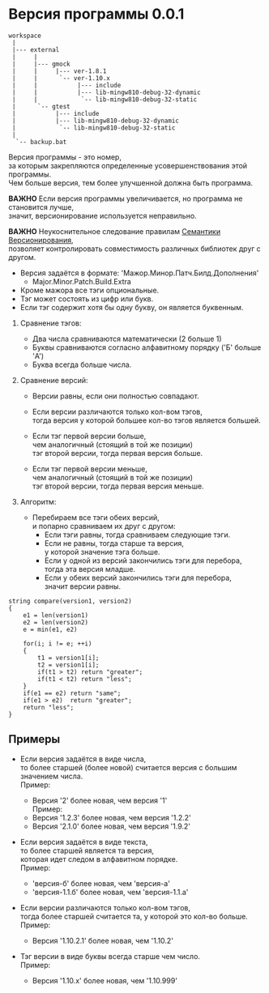 ﻿
Версия программы 0.0.1
======================

```
workspace
 |
 |--- external
 |     |
 |     |--- gmock
 |     |     |--- ver-1.8.1
 |     |      `-- ver-1.10.x
 |     |           |--- include
 |     |           |--- lib-mingw810-debug-32-dynamic
 |     |            `-- lib-mingw810-debug-32-static
 |      `-- gtest
 |           |--- include
 |           |--- lib-mingw810-debug-32-dynamic
 |            `-- lib-mingw810-debug-32-static
 |
  `-- backup.bat
```

Версия программы - это номер,  
за которым закрепляются определенные усовершенствования этой программы.  
Чем больше версия, тем более улучшенной должна быть программа.  

**ВАЖНО** Если версия программы увеличивается, 
но программа не становится лучше,  
значит, версионирование используется неправильно.  

**ВАЖНО** Неукоснительное следование правилам [Семантики Версионирования][SV],  
позволяет контролировать совместимость различных библиотек друг с другом.  

[SV]: 020-version-semantic.md   "семантическое версионирование"  

- Версия задаётся в формате: 'Мажор.Минор.Патч.Билд.Дополнения'  
   - Major.Minor.Patch.Build.Extra  
- Кроме мажора все тэги опциональные.  
- Тэг может состоять из цифр или букв.  
- Если тэг содержит хотя бы одну букву, он является буквенным.  


1. Сравнение тэгов:  
   - Два числа сравниваются математически (2 больше 1)  
   - Буквы сравниваются согласно алфавитному порядку ('Б' больше 'A')  
   - Буква всегда больше числа.  

2. Сравнение версий:  
   - Версии равны, если они полностью совпадают.  

   - Если версии различаются только кол-вом тэгов,  
     тогда версия у которой большее кол-во тэгов является большей.  

   - Если тэг первой версии больше,  
     чем аналогичный (стоящий в той же позиции)  
     тэг второй версии, тогда первая версия больше.  

   - Если тэг первой версии меньше,  
     чем аналогичный (стоящий в той же позиции)  
     тэг второй версии, тогда первая версия меньше.  

3. Алгоритм:  
     - Перебираем все тэги обеих версий,  
       и попарно сравниваем их друг с другом:  
         - Если тэги равны, тогда сравниваем следующие тэги.  
         - Если не равны, тогда старше та версия,  
           у которой значение тэга больше.  
         - Если у одной из версий закончились тэги для перебора,  
           тогда эта версия младше.  
         - Если у обеих версий закончились тэги для перебора,  
           значит версии равны.  

  ``` 
  string compare(version1, version2)
  {
      e1 = len(version1)
      e2 = len(version2)
      e = min(e1, e2)

      for(i; i != e; ++i)
      {
          t1 = version1[i];
          t2 = version1[i];
          if(t1 > t2) return "greater";
          if(t1 < t2) return "less";
      }
      if(e1 == e2) return "same";
      if(e1 > e2)  return "greater";
      return "less";
  }
  ```

Примеры  
---
- Если версия задаётся в виде числа,  
  то более старшей (более новой) 
  считается версия с большим значением числа.  
  Пример:  
    - Версия '2' более новая, чем версия '1'  
  Пример:  
    - Версия '1.2.3' более новая, чем версия '1.2.2'  
    - Версия '2.1.0' более новая, чем версия '1.9.2'  
    
- Если версия задаётся в виде текста,  
  то более старшей является та версия,  
  которая идет следом в алфавитном порядке.  
  Пример:  
    - 'версия-б'     более новая, чем 'версия-a'  
    - 'версия-1.1.б' более новая, чем 'версия-1.1.a'  
    
- Если версии различаются только кол-вом тэгов,  
  тогда более старшей считается та, у которой это кол-во больше.  
  Пример:  
    - Версия '1.10.2.1' более новая, чем '1.10.2'  
    
- Тэг версии в виде буквы всегда старше чем число.  
  Пример:  
    - Версия '1.10.x' более новая, чем '1.10.999'  
